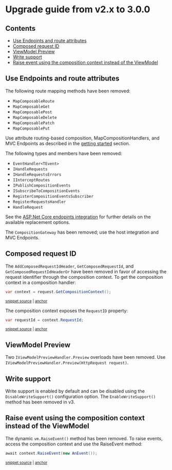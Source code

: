 # Upgrade guide from v2.x to 3.0.0

<!-- toc -->
## Contents

  * [Use Endpoints and route attributes](#use-endpoints-and-route-attributes)
  * [Composed request ID](#composed-request-id)
  * [ViewModel Preview](#viewmodel-preview)
  * [Write support](#write-support)
  * [Raise event using the composition context instead of the ViewModel](#raise-event-using-the-composition-context-instead-of-the-viewmodel)<!-- endToc -->

## Use Endpoints and route attributes

The following route mapping methods have been removed:

- `MapComposableRoute`
- `MapComposableGet`
- `MapComposablePost`
- `MapComposableDelete`
- `MapComposablePatch`
- `MapComposablePut`

Use attribute routing-based composition, MapCompositionHandlers, and MVC Endpoints as described in the [getting started](../../README.md#getting-started) section.

The following types and members have been removed:

- `EventHandler<TEvent>`
- `IHandleRequests`
- `IHandleRequestsErrors`
- `IInterceptRoutes`
- `IPublishCompositionEvents`
- `ISubscribeToCompositionEvents`
- `RegisterCompositionEventsSubscriber`
- `RegisterRequestsHandler`
- `HandleRequest`

See the [ASP.Net Core endopints integration](1.x.x-2.0.0.md#aspnet-core-endopints-integration) for further details on the available replacement options.

The `CompositionGateway` has been removed; use the host integration and MVC Endpoints.

## Composed request ID

The `AddComposedRequestIdHeader`, `GetComposedRequestId`, and `GetComposedRequestIdHeaderOr` have been removed in favor of accessing the request identifier through the composition context. To get the composition context in a composition handler:

<!-- snippet: composition-context-api-get-context -->
<a id='snippet-composition-context-api-get-context'></a>
```cs
var context = request.GetCompositionContext();
```
<sup><a href='/src/Snippets/UpgradeGuides/1.x-to-2.0/UpgradeGuide.cs#L94-L96' title='Snippet source file'>snippet source</a> | <a href='#snippet-composition-context-api-get-context' title='Start of snippet'>anchor</a></sup>
<!-- endSnippet -->

The composition context exposes the `RequestID` property:

<!-- snippet: composition-context-api-get-request-id -->
<a id='snippet-composition-context-api-get-request-id'></a>
```cs
var requestId = context.RequestId;
```
<sup><a href='/src/Snippets/UpgradeGuides/1.x-to-2.0/UpgradeGuide.cs#L102-L104' title='Snippet source file'>snippet source</a> | <a href='#snippet-composition-context-api-get-request-id' title='Start of snippet'>anchor</a></sup>
<!-- endSnippet -->

## ViewModel Preview

Two `IViewModelPreviewHandler.Preview` overloads have been removed. Use `IViewModelPreviewHandler.Preview(HttpRequest request)`.

## Write support

Write support is enabled by default and can be disabled using the `DisableWriteSupport()` configuration option. The `EnableWriteSupport()` method has been removed in v3.

## Raise event using the composition context instead of the ViewModel

The dynamic `vm.RaiseEvent()` method has been removed. To raise events, access the composition context and use the RaiseEvent method:

<!-- snippet: composition-context-api-raise-event -->
<a id='snippet-composition-context-api-raise-event'></a>
```cs
await context.RaiseEvent(new AnEvent());
```
<sup><a href='/src/Snippets/UpgradeGuides/1.x-to-2.0/UpgradeGuide.cs#L98-L100' title='Snippet source file'>snippet source</a> | <a href='#snippet-composition-context-api-raise-event' title='Start of snippet'>anchor</a></sup>
<!-- endSnippet -->
